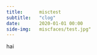 ```yaml
---
title:      misctest
subtitle:   "clog"
date:       2020-01-01 00:00
side-img:   miscfaces/test.jpg" 
---
```


hai